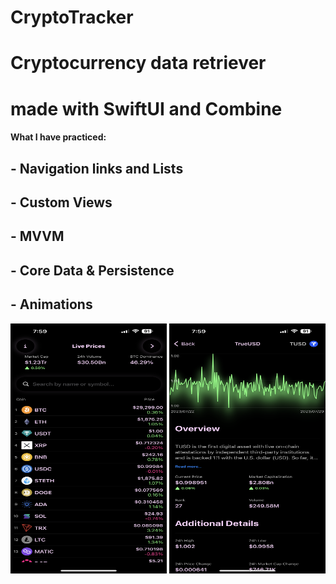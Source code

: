 # CryptoTracker
# Cryptocurrency data retriever
# made with SwiftUI and Combine
####  What I have practiced:
   ## - Navigation links and Lists
   ## - Custom Views
   ## - MVVM 
   ## - Core Data & Persistence
   ## - Animations


<img width="250" height = "400" alt="Screenshot 2023-01-27 at 6 35 25 PM copy" src="https://github.com/ohunmamajon/CryptoTracker/blob/main/10E3AA30-D8DE-401F-BB11-8F9FBA5875EA.png"> <img width="250" height = "400" alt="Screenshot 2023-01-27 at 6 35 25 PM copy" src="https://github.com/ohunmamajon/CryptoTracker/blob/main/BBB39B31-B83C-4BD1-80C9-9F6914C09C80.png">
